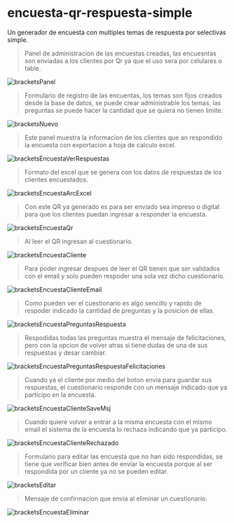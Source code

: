 # encuesta-qr-respuesta-simple
Un generador de encuesta con multiples temas de respuesta por selectivas simple.

>Panel de administracion de las encuestas creadas, las encuesntas son enviadas a los clientes por Qr ya que el uso sera por celulares o table.

![bracketsPanel](https://user-images.githubusercontent.com/36554510/233808180-498db569-0fb2-4f05-920e-771f360d6c42.jpg)



>Formulario de registro de las encuentas, los temas son fijos creados desde la base de datos, se puede crear administrable los temas, las preguntas se puede hacer la cantidad que se quiera no tienen limite.

![bracketsNuevo](https://user-images.githubusercontent.com/36554510/233808349-5e113800-7bc3-4d03-96e5-f63e1646adf1.jpg)



>Este panel muestra la informacion de los clientes que an respondido la encuesta con exportacion a hoja de calculo excel.

![bracketsEncuestaVerRespuestas](https://user-images.githubusercontent.com/36554510/233808366-c0292e58-637b-4913-a6fb-73a76d3ae96e.jpg)



>Formato del excel que se genera con los datos de respuestas de los clientes encuestados.

![bracketsEncuestaArcExcel](https://user-images.githubusercontent.com/36554510/233808386-b9378925-31ff-4c93-83f9-b11d1ca9c933.jpg)



>Con este QR ya generado es para ser enviado sea impreso o digital para que los clientes puedan ingresar a responder la encuesta.

![bracketsEncuestaQr](https://user-images.githubusercontent.com/36554510/233808413-16b4a5a4-7021-45af-88c7-b09b76ec8d99.jpg)



>Al leer el QR ingresan al cuestionario.

![bracketsEncuestaCliente](https://user-images.githubusercontent.com/36554510/233808422-1536aabb-bbf8-4ae2-b1bd-7ba7a90bb9c0.jpg)



>Para poder ingresar despues de leer el QR tienen que ser validados con el email y solo pueden respoder una sola vez dicho cuestionario.

![bracketsEncuestaClienteEmail](https://user-images.githubusercontent.com/36554510/233808424-e9a3da3c-37cf-43c8-b52b-e69d4abd9c5e.jpg)



>Como pueden ver el cuestionario es algo sencillo y rapido de respoder indicado la cantidad de preguntas y la posicion de ellas.

![bracketsEncuestaPreguntasRespuesta](https://user-images.githubusercontent.com/36554510/233808427-9187047f-80d3-4750-a4c1-1dca45d07dce.jpg)



>Respodidas todas las preguntas muestra el mensaje de felicitaciones, pero con la opcion de volver atras si tiene dudas de una de sus respuestas y desar cambiar.

![bracketsEncuestaPreguntasRespuestaFelicitaciones](https://user-images.githubusercontent.com/36554510/233808657-9a03ee2f-028e-4fc5-943b-1262adf9d6a2.jpg)



>Cuando ya el cliente por medio del boton envia para guardar sus respuestas, el cuestionario responde con un mensaje indicado que ya participo en la encuesta.

![bracketsEncuestaClienteSaveMsj](https://user-images.githubusercontent.com/36554510/233808679-93a863ac-6ffa-4648-8889-94105c88a4e4.jpg)



>Cuando quiere volver a entrar a la misma encuesta con el mismo email el sistema de la encuesta lo rechaza indicando que ya participo.

![bracketsEncuestaClienteRechazado](https://user-images.githubusercontent.com/36554510/233808686-51e9732d-9334-4a4b-8a4f-e33a38f5cb2f.jpg)



>Formulario para editar las encuesta que no han sido respondidas, se tiene que verificar bien antes de enviar la encuesta porque al ser respondida por un cliente ya no se pueden editar.

![bracketsEditar](https://user-images.githubusercontent.com/36554510/233808741-67d30102-0595-4417-b263-fe862fe56b20.jpg)



>Mensaje de confirmacion que envia al eliminar un cuestionario.

![bracketsEncuestaEliminar](https://user-images.githubusercontent.com/36554510/233808744-24520318-9415-4fa9-907a-52f56101de1a.jpg)
